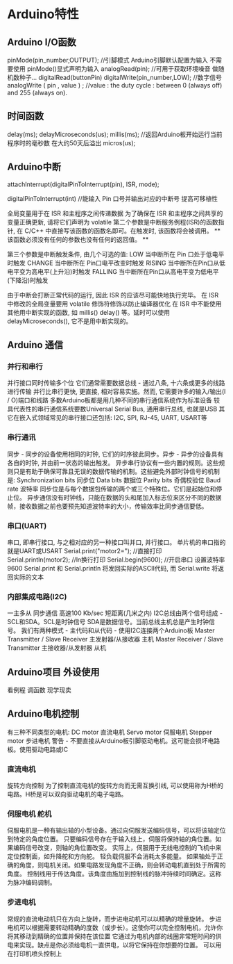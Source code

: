 # Arduino特性

##  Arduino I/O函数
pinMode(pin_number,OUTPUT); //引脚模式 Arduino引脚默认配置为输入  不需要使用 pinMode()显式声明为输入
analogRead(pin); //可用于获取环境噪音  做随机数种子...
digitalRead(buttonPin)
digitalWrite(pin_number,LOW); //数字信号
analogWrite ( pin , value ) ;  //value : the duty cycle : between 0 (always off) and 255 (always on).


## 时间函数
delay(ms); 
delayMicroseconds(us);
millis(ms); //返回Arduino板开始运行当前程序时的毫秒数  在大约50天后溢出
micros(us); 


## Arduino中断
attachInterrupt(digitalPinToInterrupt(pin), ISR, mode); 

digitalPinToInterrupt(int) //能输入 Pin 口号并输出对应的中断号  提高可移植性

全局变量用于在 ISR 和主程序之间传递数据  为了确保在 ISR 和主程序之间共享的变量正确更新, 请将它们声明为 volatile
第二个参数是中断服务例程(ISR)的函数指针, 在 C/C++ 中直接写该函数的函数名即可。在触发时, 该函数将会被调用。 ** 该函数必须没有任何的参数也没有任何的返回值。 **

第三个参数是中断触发条件, 由几个可选的值: 
LOW 当中断所在 Pin 口处于低电平时触发
CHANGE 当中断所在 Pin口电平改变时触发
RISING 当中断所在Pin口从低电平变为高电平(上升沿)时触发
FALLING 当中断所在Pin口从高电平变为低电平(下降沿)时触发

由于中断会打断正常代码的运行, 因此 ISR 的应该尽可能快地执行完毕。
在 ISR 中修改的全局变量要用 volatile 修饰符修饰以防止编译器优化
在 ISR 中不能使用其他用中断实现的函数, 如 millis() delay() 等。延时可以使用  delayMicroseconds(), 它不是用中断实现的。


## Arduino 通信
### 并行和串行
并行接口同时传输多个位  它们通常需要数据总线 - 通过八条, 十六条或更多的线路进行传输
并行比串行更快, 更直接, 相对容易实施。然而, 它需要许多的输入/输出(I / O)端口和线路
多数Arduino板都是用几种不同的串行通信系统作为标准设备
较具代表性的串行通信系统要数Universal Serial Bus, 通用串行总线, 也就是USB
其它在嵌入式领域常见的串行接口还包括: I2C, SPI, RJ-45, UART, USART等 

### 串行通讯
同步 - 同步的设备使用相同的时钟, 它们的时序彼此同步。异步 - 异步的设备具有各自的时钟, 并由前一状态的输出触发。
异步串行协议有一些内置的规则。这些规则只是有助于确保可靠且无误的数据传输的机制。这些避免外部时钟信号的机制是: 
Synchronization bits 同步位  Data bits 数据位  Parity bits 奇偶校验位  Baud rate 波特率
同步位是与每个数据包传输的两个或三个特殊位。它们是起始位和停止位。
异步通信没有时钟线，只能在数据的头和尾加入标志位来区分不同的数据帧，接收数据之前也要预先知道波特率的大小，传输效率比同步通信要低。

### 串口(UART)
串口, 即串行接口, 与之相对应的另一种接口叫并口, 并行接口。
单片机的串口指的就是UART或USART 
Serial.print("motor2="); //直接打印
Serial.println(motor2); //ln换行打印
Serial.begin(9600); //开启串口  设置波特率9600 
Serial.print 和 Serial.println 将发回实际的ASCII代码, 而 Serial.write 将返回实际的文本

### 内部集成电路(I2C)
一主多从   同步通信   高速100 Kb/sec   短距离(几米之内)
I2C总线由两个信号组成 - SCL和SDA。SCL是时钟信号 SDA是数据信号。当前总线主机总是产生时钟信号。
我们有两种模式 - 主代码和从代码 - 使用I2C连接两个Arduino板
Master Transmitter / Slave Receiver 主发射器/从接收器  主机
Master Receiver / Slave Transmitter 主接收器/从发射器  从机

## Arduino项目 外设使用
看例程  调函数  现学现卖

## Arduino电机控制
有三种不同类型的电机: DC motor 直流电机 Servo motor 伺服电机 Stepper motor 步进电机
警告 - 不要直接从Arduino板引脚驱动电机。这可能会损坏电路板。使用驱动电路或IC

### 直流电机
旋转方向控制  为了控制直流电机的旋转方向而无需互换引线, 可以使用称为H桥的电路。H桥是可以双向驱动电机的电子电路。

### 伺服电机 舵机
伺服电机是一种有输出轴的小型设备。通过向伺服发送编码信号，可以将该轴定位到特定的角度位置。
只要编码信号存在于输入线上，伺服将保持轴的角位置。如果编码信号改变，则轴的角位置改变。
实际上，伺服用于无线电控制的飞机中来定位控制面，如升降舵和方向舵。
轻负载伺服不会消耗太多能量。
如果轴处于正确的角度，则电机关闭。如果电路发现角度不正确，则会转动电机直到处于所需的角度。
控制线用于传达角度。该角度由施加到控制线的脉冲持续时间确定。这称为脉冲编码调制。

### 步进电机
常规的直流电动机只在方向上旋转，而步进电动机可以以精确的增量旋转。
步进电机可以根据需要转动精确的度数（或步长）。这使你可以完全控制电机，允许你将其移动到精确的位置并保持在该位置
它通过为电机内部的线圈非常短时间的供电来实现。缺点是你必须给电机一直供电，以将它保持在你想要的位置。
可以用在打印机喷头控制上






